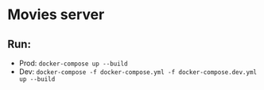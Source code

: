 # Movies server

## Run:
- Prod: `docker-compose up --build`
- Dev: `docker-compose -f docker-compose.yml -f docker-compose.dev.yml up --build`
